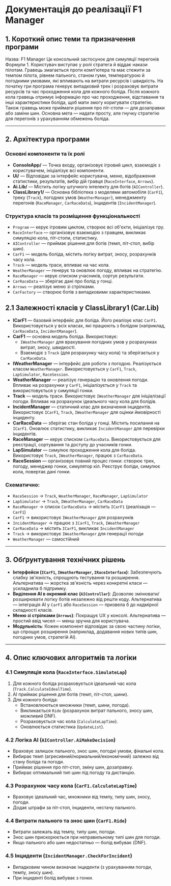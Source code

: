 # Документація до реалізації F1 Manager

## 1. Короткий опис теми та призначення програми

Назва: F1 Manager
Це консольний застосунок для симуляції перегонів Формули 1. Користувач виступає у ролі стратега й віддає накази пілотам. Гравець змагається проти комп’ютера та має стежити за темпом пілота, рівнем пального, станом гуми, температурою й погодними умовами, які впливають на витрати ресурсів і швидкість.
На початку гри програма генерує випадковий трек і розраховує витрати ресурсів та час проходження кола для кожного боліда.
Після кожного кола гравець отримує інформацію про час проходження, відставання та інші характеристики боліда, щоб мати змогу коригувати стратегію.
Також гравець може приймати рішення про піт-стопи — для дозаправки або заміни шин.
Основна мета — надати просту, але гнучку стратегію для перегонів з урахуванням обмежень боліда.

---

## 2. Архітектура програми

### Основні компоненти та їх ролі
- **ConsoleApp/** — Точка входу, організовує ігровий цикл, взаємодіє з користувачем, ініціалізує всі компоненти.
- **Ui/** — Відповідає за інтерфейс користувача, меню, відображення статистики, результатів, вибір дій гравця (`RaceInterface`, `Arrows`).
- **Ai.Lib/** — Містить логіку штучного інтелекту для ботів (`AIController`).
- **ClassLibrary1/** — Основна бібліотека з моделями автомобіля (`CarF1`), треку (`Track`), погодних умов (`WeatherManager`), менеджменту перегонів (`RaceManager`, `CarRaceData`), інцидентів (`IncidentManager`).

### Структура класів та розміщення функціональності
- `Program` — керує ігровим циклом, створює всі об'єкти, ініціалізує гру.
- `RaceInterface` — організовує взаємодію з гравцем, викликає симуляцію кола, піт-стопи, статистику.
- `AIController` — приймає рішення для ботів (темп, піт-стоп, вибір шин).
- `CarF1` — модель боліда, містить логіку витрат, зносу, розрахунків часу кола.
- `Track` — модель траси, впливає на час кола.
- `WeatherManager` — генерує та оновлює погоду, впливає на стратегію.
- `RaceManager` — керує списком учасників, сортує результати.
- `CarRaceData` — зберігає дані про болід у гонці.
- `Arrows` — реалізує меню зі стрілками.
- `CarFactory` — створює ботів з випадковими характеристиками.

## 2.1 Залежності класів у ClassLibrary1 (Car.Lib)

- **ICarF1** — базовий інтерфейс для боліда. Його реалізує клас `CarF1`. Використовується у всіх класах, які працюють з болідом (наприклад, `CarRaceData`, `IncidentManager`).
- **CarF1** — основна модель боліда. Використовує:
    - `IWeatherManager` для врахування погодних умов у розрахунках витрат, зносу, швидкості.
    - Взаємодіє з `Track` (для розрахунку часу кола) та зберігається у `CarRaceData`.
- **IWeatherManager** — інтерфейс для роботи з погодою. Реалізується класом `WeatherManager`. Використовується у `CarF1`, `Track`, `LapSimulator`, `RaceSession`.
- **WeatherManager** — реалізує генерацію та оновлення погоди. Впливає на розрахунки у `CarF1`, ініціалізується у `Track` та використовується у симуляції гонки.
- **Track** — модель траси. Використовує `IWeatherManager` для ініціалізації погоди. Впливає на розрахунок ідеального часу кола для болідів.
- **IncidentManager** — статичний клас для визначення інцидентів. Використовує `ICarF1`, `Track`, `IWeatherManager` для оцінки ймовірності інциденту.
- **CarRaceData** — зберігає стан боліда у гонці. Містить посилання на `ICarF1`. Оновлює статистику, викликає `IncidentManager` для перевірки інцидентів.
- **RaceManager** — керує списком `CarRaceData`. Використовується для реєстрації, сортування та доступу до учасників гонки.
- **LapSimulator** — симулює проходження кола для боліда. Використовує `Track`, `IWeatherManager`, працює з `CarRaceData`.
- **RaceSession** — організовує повний процес гонки: створює трек, погоду, менеджер гонки, симулятор кіл. Реєструє боліди, симулює кола, повертає дані гонки.

### Схематично:
- `RaceSession` → `Track`, `WeatherManager`, `RaceManager`, `LapSimulator`
- `LapSimulator` → `Track`, `IWeatherManager`, `CarRaceData`
- `RaceManager` → список `CarRaceData` → містить `ICarF1` (реалізація — `CarF1`)
- `CarF1` → використовує `IWeatherManager` для розрахунків
- `IncidentManager` → працює з `ICarF1`, `Track`, `IWeatherManager`
- `CarRaceData` → містить `ICarF1`, викликає `IncidentManager`
- `Track` → використовує `IWeatherManager` для генерації погоди
- `WeatherManager` — самостійний

---

## 3. Обґрунтування технічних рішень

- **Інтерфейси (`ICarF1`, `IWeatherManager`, `IRaceInterface`)**: Забезпечують слабку зв'язність, спрощують тестування та розширення. Альтернатива — жорстка зв'язність через конкретні класи — ускладнила б підтримку.
- **Виділення AI в окремий клас (`AIController`)**: Дозволяє змінювати/розширювати логіку ботів незалежно від решти коду. Альтернатива — інтеграція AI у `CarF1` або `RaceSession` — призвела б до надмірної складності класів.
- **Меню зі стрілками (`Arrows`)**: Покращує UX у консолі. Альтернатива — простий ввід чисел — менш зручна для користувача.
- **Модульність**: Кожен компонент відповідає за свою частину логіки, що спрощує розширення (наприклад, додавання нових типів шин, погодних умов, стратегій AI).

---

## 4. Опис ключових алгоритмів та логіки

### 4.1 Симуляція кола (`RaceInterface.SimulateLap`)
1. Для кожного боліда розраховується ідеальний час кола (`Track.CalculateIdealTime`).
2. AI приймає рішення для ботів (темп, піт-стоп, шини).
3. Для кожного боліда:
   - Встановлюються множники (темп, шини, погода).
   - Викликається `Ride` (розрахунок витрат пального, зносу шин, можливий DNF).
   - Розраховується час кола (`CalculateLapTime`).
   - Оновлюється статистика (`UpdateList`).

### 4.2 Логіка AI (`AIController.AiMakeDecision`)
- Враховує залишок пального, знос шин, погодні умови, фінальні кола.
- Вибирає темп (агресивний/нормальний/економічний) залежно від стану боліда та погоди.
- Приймає рішення про піт-стоп, зміну шин, дозаправку.
- Вибирає оптимальний тип шин під погоду та дистанцію.

### 4.3 Розрахунок часу кола (`CarF1.CalculateLapTime`)
- Враховує ідеальний час, множники від темпу, типу шин, зносу, погоди.
- Додає штрафи за піт-стоп, інциденти, нестачу пального.

### 4.4 Витрати пального та знос шин (`CarF1.Ride`)
- Витрати залежать від темпу, типу шин, погоди.
- Знос шин прискорюється при неправильному типі шин для погоди.
- Якщо пального або шин недостатньо — болід вибуває (DNF).

### 4.5 Інциденти (`IncidentManager.CheckForIncident`)
- Випадковим чином визначає інциденти (з урахуванням погоди, темпу, зносу шин).
- При інциденті болід вибуває з гонки.

